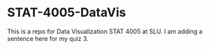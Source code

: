 # STAT-4005-DataVis

This is a repo for Data Visualization STAT 4005 at SLU. 
I am adding a sentence here for my quiz 3.
